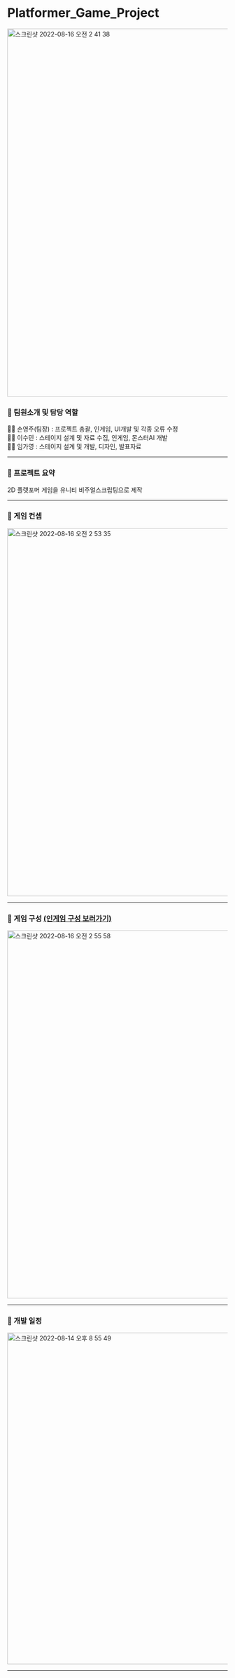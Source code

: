 # Platformer_Game_Project
<img width="839" alt="스크린샷 2022-08-16 오전 2 41 38" src="https://user-images.githubusercontent.com/43926202/184687132-1e151572-810c-4b24-8503-4ca05cb1a955.png"><br>
### 👥 팀원소개 및 담당 역할
🧑🏻 손영주(팀장) : 프로젝트 총괄, 인게임, UI개발 및 각종 오류 수정<br>
🧑🏻 이수민 : 스테이지 설계 및 자료 수집, 인게임, 몬스터AI 개발<br>
👩🏻 임가영 : 스테이지 설계 및 개발, 디자인, 발표자료<br>
***
### 📝 프로젝트 요약
2D 플랫포머 게임을 유니티 비주얼스크립팅으로 제작<br>
***
### 👾 게임 컨셉
<img width="839" alt="스크린샷 2022-08-16 오전 2 53 35" src="https://user-images.githubusercontent.com/43926202/184688966-91a427e0-16d3-43a2-b41a-622ec259f875.png"><br>
***
### 🔎 게임 구성  [(인게임 구성 보러가기)](https://github.com/Imguma/Platformer_Game_Project/tree/main/1.%20%EC%9D%B8%EA%B2%8C%EC%9E%84%20%EA%B5%AC%EC%84%B1)
<img width="839" alt="스크린샷 2022-08-16 오전 2 55 58" src="https://user-images.githubusercontent.com/43926202/184689298-3b83ac58-dfce-441f-af1f-1b896502bcf8.png"><br>
***
### 📆 개발 일정
<img width="756" alt="스크린샷 2022-08-14 오후 8 55 49" src="https://user-images.githubusercontent.com/43926202/184535637-9b6ea8cd-2520-4b32-acea-82b4d73f7178.png"><br>
***

